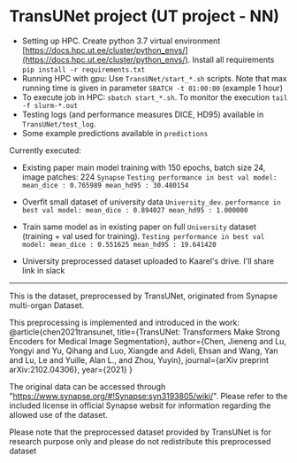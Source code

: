 # TransUNet project (UT project - NN)

* Setting up HPC. Create python 3.7 virtual environment [https://docs.hpc.ut.ee/cluster/python_envs/](https://docs.hpc.ut.ee/cluster/python_envs/). Install all requirements  `pip install -r requirements.txt`
* Running HPC with gpu: Use `TransUNet/start_*.sh` scripts. Note that max running time is given in parameter `SBATCH -t 01:00:00` (example 1 hour)
* To execute job in HPC: `sbatch start_*.sh`. To monitor the execution `tail -f slurm-*.out`
* Testing logs (and performance measures DICE, HD95) available in `TransUNet/test_log`.
* Some example predictions available in `predictions`


Currently executed:
* Existing paper main model training with 150 epochs, batch size 24, image patches: 224 `Synapse` `Testing performance in best val model: mean_dice : 0.765989 mean_hd95 : 30.480154`
* Overfit small dataset of university data `University_dev`. `performance in best val model: mean_dice : 0.894027 mean_hd95 : 1.000000`
* Train same model as in existing paper on full `University` dataset (training + val used for training). `Testing performance in best val model: mean_dice : 0.551625 mean_hd95 : 19.641420`


* University preprocessed dataset uploaded to Kaarel's drive. I'll share link in slack


-----
This is the dataset, preprocessed by TransUNet, originated from Synapse multi-organ Dataset.


This preprocessing is implemented and introduced in the work:
@article{chen2021transunet,
  title={TransUNet: Transformers Make Strong Encoders for Medical Image Segmentation},
  author={Chen, Jieneng and Lu, Yongyi and Yu, Qihang and Luo, Xiangde and Adeli, Ehsan and Wang, Yan and Lu, Le and Yuille, Alan L., and Zhou, Yuyin},
  journal={arXiv preprint arXiv:2102.04306},
  year={2021}
}

The original data can be accessed through "https://www.synapse.org/#!Synapse:syn3193805/wiki/". 
Please refer to the included license in official Synapse websit for information regarding the allowed use of the dataset.

Please note that the preprocessed dataset provided by TransUNet is for research purpose only and please do not redistribute this preprocessed dataset
